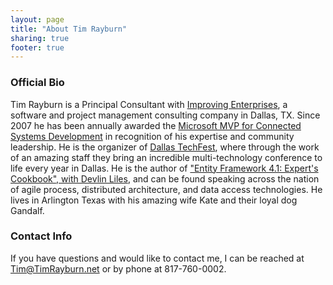 ```yaml
---
layout: page
title: "About Tim Rayburn"
sharing: true
footer: true
---
```

### Official Bio ###
Tim Rayburn is a Principal Consultant with [Improving Enterprises][ie], a software and project management consulting company in Dallas, TX.  Since 2007 he has been annually awarded the [Microsoft MVP for Connected Systems Development][mvp] in recognition of his expertise and community leadership.  He is the organizer of [Dallas TechFest][dtf], where through the work of an amazing staff they bring an incredible multi-technology conference to life every year in Dallas.  He is the author of ["Entity Framework 4.1: Expert's Cookbook", with Devlin Liles][book], and can be found speaking across the nation of agile process, distributed architecture, and data access technologies.  He lives in Arlington Texas with his amazing wife Kate and their loyal dog Gandalf.

### Contact Info ###

If you have questions and would like to contact me, I can be reached at Tim@TimRayburn.net or by phone at 817-760-0002.

[mvp]: http://microsoft.com/mvp
[book]: http://www.amazon.com/Entity-Framework-4-1-Experts-Cookbook/dp/1849684464/ref=sr_1_1?ie=UTF8&qid=1329713927&sr=8-1
[ie]: http://improvingenterprises.com
[dtf]: http://DallasTechFest.com